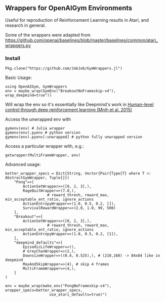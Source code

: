## Wrappers for OpenAIGym Environments

Useful for reproduction of Reinforcement Learning results in Atari, and research in general.

Some of the wrappers were adapted from https://github.com/openai/baselines/blob/master/baselines/common/atari_wrappers.py

### Install
```
Pkg.clone("https://github.com/JobJob/GymWrappers.jl")
```

Basic Usage:
```
using OpenAIGym, GymWrappers
env = maybe_wrap(GymEnv("BreakoutNoFrameskip-v4"), wrap_deepmind=true"))
```
Will wrap the env so it's essentially like Deepmind's work in
[Human-level control through deep reinforcement learning (Mnih et al. 2015)](https://deepmind.com/research/publications/human-level-control-through-deep-reinforcement-learning/)

Access the unwrapped env with
```
gymenv(env) # Julia wrapper
gymenv(env).pyenv # python version
gymenv(env).pyenv[:unwrapped] # python fully unwrapped version
```

Access a particular wrapper with, e.g.:
```
getwrapper(MultiFrameWrapper, env)
```

Advanced usage:
```
better_wrapper_specs = Dict{String, Vector{Pair{Type{T} where T <: AbstractGymWrapper, Tuple}}}(
    "Pong"=>[
        ActionSetWrapper=>([0, 2, 3],),
        RageQuitWrapper=>(7.0,),
                   # reward_thresh, reward_max, min_acceptable_ent_ratio, ignore_actions
        ActionEntropyWrapper=>(1.0, 0.5, 0.2, []),
        SurvivalRewardWrapper=>(2.0, 1.0, 99, 500)
    ],
    "Breakout"=>[
        ActionSetWrapper=>([0, 2, 3],),
                   # reward_thresh, reward_max, min_acceptable_ent_ratio, ignore_actions
        ActionEntropyWrapper=>(1.0, 0.5, 0.2, [1]),
    ],
    "deepmind_defaults"=>[
        EpisodicLifeWrapper=>(),
        # GreyChanWrapper=>(2,),
        DownsizeWrapper=>((0.4, 0.525),), # (210,160) -> 84x84 like in deepmind
        MaxAndSkipWrapper=>(4), # skip 4 frames
        MultiFrameWrapper=>(4,),
    ]
)

env = maybe_wrap(make_env("PongNoFrameskip-v4"),  wrapper_specs=better_wrapper_specs,
                    use_atari_defaults=true)")
```

